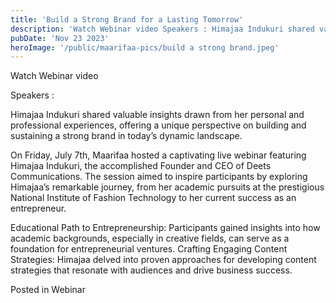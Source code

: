 ```yaml
---
title: 'Build a Strong Brand for a Lasting Tomorrow'
description: 'Watch Webinar video Speakers : Himajaa Indukuri shared valuable insights drawn from her personal and professional experiences, offering a unique perspective on building and sustaining a strong brand in today’s dynamic landscape. On Friday, July 7th, Maarifaa hosted a captivating live webinar featuring Himajaa Indukuri, the accomplished Founder and CEO…'
pubDate: 'Nov 23 2023'
heroImage: '/public/maarifaa-pics/build a strong brand.jpeg'
---
```


Watch Webinar video

Speakers :

Himajaa Indukuri shared valuable insights drawn from her personal and professional experiences, offering a unique perspective on building and sustaining a strong brand in today’s dynamic landscape.

On Friday, July 7th, Maarifaa hosted a captivating live webinar featuring Himajaa Indukuri, the accomplished Founder and CEO of Deets Communications. The session aimed to inspire participants by exploring Himajaa’s remarkable journey, from her academic pursuits at the prestigious National Institute of Fashion Technology to her current success as an entrepreneur.

Educational Path to Entrepreneurship: Participants gained insights into how academic backgrounds, especially in creative fields, can serve as a foundation for entrepreneurial ventures.
Crafting Engaging Content Strategies: Himajaa delved into proven approaches for developing content strategies that resonate with audiences and drive business success.

Posted in Webinar
